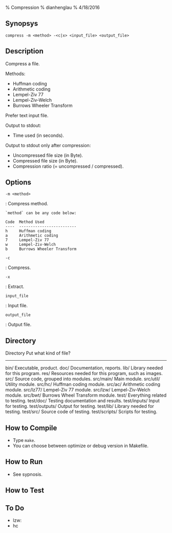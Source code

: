 % Compression
% dianhenglau
% 4/18/2016

## Synopsys

```
compress -m <method> -<c|x> <input_file> <output_file>
```

## Description

Compress a file.

Methods:

-   Huffman coding
-   Arithmetic coding
-   Lempel-Ziv 77
-   Lempel-Ziv-Welch
-   Burrows Wheeler Transform

Prefer text input file.

Output to stdout:

-   Time used (in seconds).

Output to stdout only after compression:

-   Uncompressed file size (in Byte).
-   Compressed file size (in Byte).
-   Compression ratio (= uncompressed / compressed).

## Options

`-m <method>`

:   Compress method.

    `method` can be any code below:

    Code  Method Used
    ----  -------------------------
    h     Huffman coding
    a     Arithmetic coding
    7     Lempel-Ziv 77
    w     Lempel-Ziv-Welch
    b     Burrows Wheeler Transform

`-c`

:   Compress.

`-x`

:   Extract.

`input_file`

:   Input file.

`output_file`

:   Output file.

## Directory

Directory       Put what kind of file?
--------------  --------------------------------------------------
bin/            Executable, product.
doc/            Documentation, reports.
lib/            Library needed for this program.
res/            Resources needed for this program, such as images.
src/            Source code, grouped into modules.
src/main/       Main module.
src/util/       Utility module.
src/hc/         Huffman coding module.
src/ac/         Arithmetic coding module.
src/lz77/       Lempel-Ziv 77 module.
src/lzw/        Lempel-Ziv-Welch module.
src/bwt/        Burrows Wheel Transform module.
test/           Everything related to testing.
test/doc/       Testing documentation and results.
test/inputs/    Input for testing.
test/outputs/   Output for testing.
test/lib/       Library needed for testing.
test/src/       Source code of testing.
test/scripts/   Scripts for testing.

## How to Compile

-   Type `make`.
-   You can choose between optimize or debug version in Makefile.

## How to Run

-   See sypnosis.

## How to Test

## To Do

-   lzw:
-   hc
